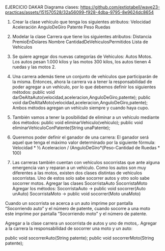 EJERCICIO DAKAR
Diagrama clases: https://github.com/extjotabell/wave23-practicas/assets/151570528/32a56099-f928-4dba-9795-8e9624dc8654

1. Crear la clase vehículo que tenga los siguientes atributos:
Velocidad
Aceleración
AnguloDeGiro
Patente
Peso
Ruedas



3. Modelar la clase Carrera que tiene los siguientes atributos:
Distancia
PremioEnDolares
Nombre
CantidadDeVehiculosPermitidos
Lista de Vehiculos

4. Se quiere agregar dos nuevas categorías de Vehiculos: 
Autos
Motos. 
Los autos pesan 1.000 kilos y las motos 300 kilos, los autos tienen 4 ruedas y las motos 2.

5. Una carrera además tiene un conjunto de vehículos que participarán de la misma. Entonces, ahora la carrera va a tener la responsabilidad de poder agregar a un vehículo, por lo que debemos definir los siguientes métodos: 
public void darDeAltaAuto(velocidad,aceleracion,AnguloDeGiro,patente);
public void darDeAltaMoto(velocidad,aceleracion,AnguloDeGiro,patente);
Ambos métodos agregan un vehículo siempre y cuando haya cupo.

6. También vamos a tener la posibilidad de eliminar a un vehículo mediante dos métodos:
public void eliminarVehiculo(vehículo);
	public void eliminarVehiculoConPatente(String unaPatente);

7. Queremos poder definir el ganador de una carrera: 
El ganador será aquel que tenga el máximo valor determinado por la siguiente fórmula:
Velocidad * ½ Aceleracion / (AnguloDeGiro*(Peso-Cantidad de Ruedas * 100)

8. Las carreras también cuentan con vehículos socorristas que ante alguna emergencia van y reparan a un vehículo. Como los autos son muy diferentes a las motos, existen dos clases distintas de vehículos socorristas. Uno de estos solo sabe socorrer autos y otro solo sabe socorrer motos.
Agregar las clases
	SocorristaAuto
	SocorristaMoto
Agregar los métodos:
		SocorristaAuto → public void socorrer(Auto unAuto)
	SocorristaMoto → public void socorrer(Moto unaMoto)

Cuando un socorrista se acerca a un auto imprime por pantalla “Socorriendo auto” y el número de patente, cuando socorre a una moto este imprime por pantalla “Socorriendo moto” y el número de patente.

Agregar a la clase carrera un socorrista de autos y uno de motos,.
Agregar a la carrera la responsabilidad de socorrer una moto y un auto:
	
public void socorrerAuto(String patente);
	public void socorrerMoto(String patente);
